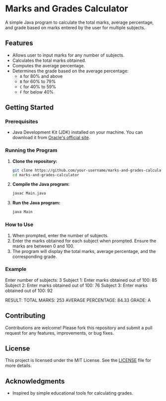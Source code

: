# Marks and Grades Calculator

A simple Java program to calculate the total marks, average percentage, and grade based on marks entered by the user for multiple subjects.

## Features

- Allows user to input marks for any number of subjects.
- Calculates the total marks obtained.
- Computes the average percentage.
- Determines the grade based on the average percentage:
  - `A` for 80% and above
  - `B` for 60% to 79%
  - `C` for 40% to 59%
  - `F` for below 40%

## Getting Started

### Prerequisites

- Java Development Kit (JDK) installed on your machine. You can download it from [Oracle's official site](https://www.oracle.com/java/technologies/javase-downloads.html).

### Running the Program

1. **Clone the repository:**

    ```bash
    git clone https://github.com/your-username/marks-and-grades-calculator.git
    cd marks-and-grades-calculator
    ```

2. **Compile the Java program:**

    ```bash
    javac Main.java
    ```

3. **Run the Java program:**

    ```bash
    java Main
    ```

### How to Use

1. When prompted, enter the number of subjects.
2. Enter the marks obtained for each subject when prompted. Ensure the marks are between 0 and 100.
3. The program will display the total marks, average percentage, and the corresponding grade.

### Example

Enter number of subjects:
3
Subject 1: Enter marks obtained out of 100: 85
Subject 2: Enter marks obtained out of 100: 76
Subject 3: Enter marks obtained out of 100: 92

RESULT:
TOTAL MARKS: 253
AVERAGE PERCENTAGE: 84.33
GRADE: A


## Contributing

Contributions are welcome! Please fork this repository and submit a pull request for any features, improvements, or bug fixes.

## License

This project is licensed under the MIT License. See the [LICENSE](LICENSE) file for more details.

## Acknowledgments

- Inspired by simple educational tools for calculating grades.

